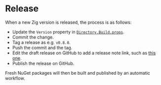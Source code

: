 # Release

When a new Zig version is released, the process is as follows:

* Update the `Version` property in
  [`Directory.Build.props`](Directory.Build.props).
* Commit the change.
* Tag a release as e.g. `v0.8.0`.
* Push the commit and the tag.
* Edit the draft release on GitHub to add a release note link, such as
  [this one](https://ziglang.org/download/0.8.0/release-notes.html).
* Publish the release on GitHub.

Fresh NuGet packages will then be built and published by an automatic workflow.
